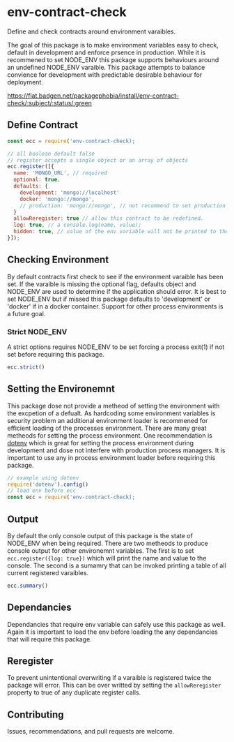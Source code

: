 # env-contract-check

Define and check contracts around environment varaibles.

The goal of this package is to make environment variables easy to check, default in development and enforce prsence in production.
While it is recommened to set NODE_ENV this package supports behaviours around an undefined NODE_ENV varaible.
This package attempts to balance convience for development with predictable desirable behaviour for deployment.

https://flat.badgen.net/packagephobia/install/env-contract-check/:subject/:status/:green

## Define Contract

```javascript
const ecc = require('env-contract-check);

// all boolean default false
// register accepts a single object or an array of objects
ecc.register([{
  name: 'MONGO_URL', // required
  optional: true,
  defaults: {
    development: 'mongo://localhost'
    docker: 'mongo://mongo',
    // production: 'mongo://mongo', // not recommend to set production default
  }  
  allowReregister: true // allow this contract to be redefined.
  log: true, // a console.log(name, value);
  hidden: true, // value of the env variable will not be printed to the console.
}]);
```

## Checking Environment

By default contracts first check to see if the environment varaible has been set.
If the varaible is missing the optional flag, defaults object and NODE_ENV are used to determine if the application should error.
It is best to set NODE_ENV but if missed this package defaults to 'development' or 'docker' if in a docker container.
Support for other process environments is a future goal.

### Strict NODE_ENV

A strict options requires NODE_ENV to be set forcing a process exit(1) if not set before requiring this package.

```javascript
ecc.strict()
```

## Setting the Environemnt

This package dose not provide a metheod of setting the environment with the excpetion of a defualt.
As hardcoding some environment variables is security problem an additional environment loader is recommened for efficient loading of the processes environment.
There are many great metheods for setting the process environment.
One recommendation is [dotenv](https://www.npmjs.com/package/dotenv) which is great for setting the process environment during development and dose not interfere with production process managers.
It is important to use any in process environment loader before requiring this package.

```javascript
// example using dotenv
require('dotenv').config()
// load env before ecc
const ecc = require('env-contract-check);
```

## Output

By default the only console output of this package is the state of NODE_ENV when being required.
There are two metheods to produce console output for other environemnt variables.
The first is to set `ecc.register({log: true})` which will print the name and value to the console.
The second is a sumamry that can be invoked printing a table of all current registered varaibles.

```javascript
ecc.summary()
```

## Dependancies

Dependancies that require env variable can safely use this package as well.
Again it is important to load the env before loading the any dependancies that will require this package.

## Reregister

To prevent unintentional overwriting if a varaible is registered twice the package will error.
This can be over writted by setting the `allowReregister` property to true of any duplicate register calls.

## Contributing

Issues, recommendations, and pull requests are welcome.